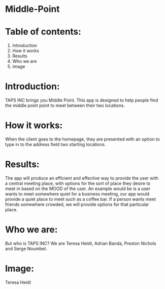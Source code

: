 # Middle-Point
# Table of contents:
1. Introduction
2. How it works
3. Results
4. Who we are
5. Image
# Introduction:
TAPS INC brings you Middle Point. This app is designed to help people find the middle point point to meet between their two locations.
# How it works: 
When the client goes to the homepage, they are presented with an option to type in to the address field two starting locations.
# Results:
The app will produce an efficient and effective way to provide the user with a central meeting place, with options for the sort of place they desire to meet in based on the MOOD of the user. An example would be is a user wants to meet somewhere quiet for a business meeting, our app would provide a quiet place to meet such as a coffee bar. If a person wants meet friends somewhere crowded, we will provide options for that particular place.
# Who we are:
But who is TAPS INC? We are Teresa Heidt, Adrian Banda, Preston Nichols and Serge Noumbet. 
# Image:

Teresa Heidt
